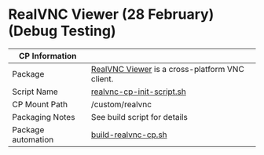 # RealVNC Viewer (28 February) (Debug Testing)

|  CP Information |            |
|-----------------|------------|
| Package | [RealVNC Viewer](https://www.realvnc.com/en/connect/download/viewer/linux/) is a cross-platform VNC client. |
| Script Name | [realvnc-cp-init-script.sh](build/realvnc-cp-init-script.sh) |
| CP Mount Path | /custom/realvnc |
| Packaging Notes | See build script for details |
| Package automation | [build-realvnc-cp.sh](build/build-realvnc-cp.sh) |
